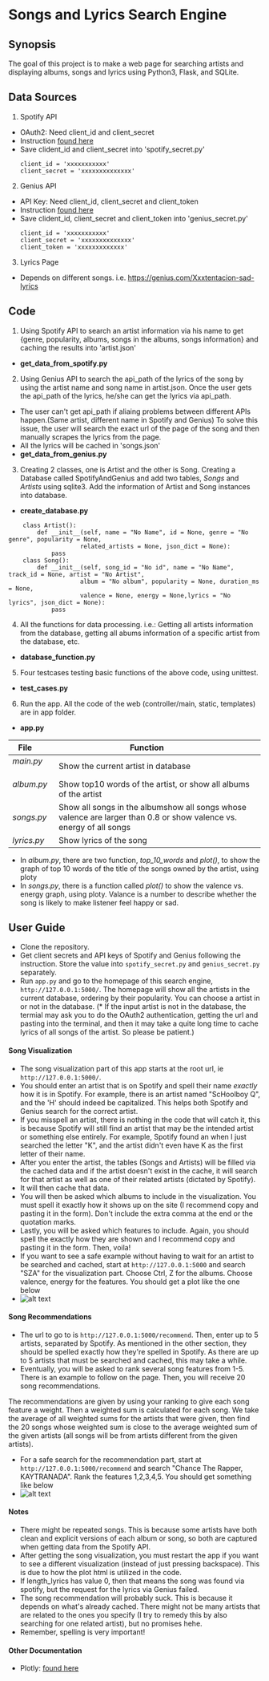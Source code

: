 # Songs and Lyrics Search Engine

## Synopsis
The goal of this project is to make a web page for searching artists and displaying albums, songs and lyrics using Python3, Flask, and SQLite.

## Data Sources
1. Spotify API
- OAuth2: Need client_id and client_secret
- Instruction [found here](https://developer.spotify.com/web-api/tutorial/)
- Save clident_id and client_secret into 'spotify_secret.py'
    ```Python3
    client_id = 'xxxxxxxxxxx'
    client_secret = 'xxxxxxxxxxxxxx'
    ```
2. Genius API
- API Key: Need client_id, client_secret and client_token
- Instruction [found here](https://docs.genius.com/)
- Save clident_id, client_secret and client_token into 'genius_secret.py'
    ```Python3
    client_id = 'xxxxxxxxxxx'
    client_secret = 'xxxxxxxxxxxxxx'
    client_token = 'xxxxxxxxxxxxx'
    ```
3. Lyrics Page
- Depends on different songs. i.e. https://genius.com/Xxxtentacion-sad-lyrics

## Code
1. Using Spotify API to search an artist information via his name to get {genre, popularity, albums, songs in the albums, songs information} and caching the results into 'artist.json'
- **get_data_from_spotify.py**

2. Using Genius API to search the api_path of the lyrics of the song by using the artist name and song name in artist.json. Once the user gets the api_path of the lyrics, he/she can get the lyrics via api_path.
- The user can't get api_path if aliaing problems between different APIs happen.(Same artist, different name in Spotify and Genius) To solve this issue, the user will search the exact url of the page of the song and then manually scrapes the lyrics from the page.
- All the lyrics will be cached in 'songs.json'
- **get_data_from_genius.py**
3. Creating 2 classes, one is Artist and the other is Song.
    Creating a Database called SpotifyAndGenius and add two tables, *Songs* and *Artists* using sqlite3. Add the information of Artist and Song instances into database.
- **create_database.py**
```Python3
    class Artist():
        def __init__(self, name = "No Name", id = None, genre = "No genre", popularity = None,
                    related_artists = None, json_dict = None):
            pass
    class Song():
        def __init__(self, song_id = "No id", name = "No Name", track_id = None, artist = "No Artist",
                    album = "No album", popularity = None, duration_ms = None,
                    valence = None, energy = None,lyrics = "No lyrics", json_dict = None):
            pass
```
4. All the functions for data processing. i.e.: Getting all artists information from the database, getting all abums information of a specific artist from the database, etc.
- **database_function.py**
5. Four testcases testing basic functions of the above code, using unittest.
- **test_cases.py**
6. Run the app. All the code of the web (controller/main, static, templates) are in app folder.

- **app.py**


| **File**        | **Function**           |
| ------------- |-------------|
| *main.py*      | Show the current artist in database |
| *album.py*      | Show top10 words of the artist, or show all albums of the artist      |
| *songs.py* | Show all songs in the albumshow all songs whose valence are larger than 0.8 or show valence vs. energy of all songs     |
| *lyrics.py* | Show lyrics of the song     |

- In *album.py*, there are two function, *top_10_words* and *plot()*, to show the graph of top 10 words of the title of the songs owned by the artist, using ploty
- In *songs.py*, there is a function called *plot()* to show the valence vs. energy graph, using ploty. Valance is a number to describe whether the song is likely to make listener feel happy or sad.

## User Guide
- Clone the repository.
- Get client secrets and API keys of Spotify and Genius following the instruction. Store the value into `spotify_secret.py` and `genius_secret.py`  separately.
- Run `app.py` and go to the homepage of this search engine, `http://127.0.0.1:5000/`. The homepage will show all the artists in the current database, ordering by their popularity. You can choose a artist in or not in the database. (* If the input artist is not in the database, the termial may ask you to do the OAuth2 authentication, getting the url and pasting into the terminal, and then it may take a quite long time to cache lyrics of all songs of the artist. So please be patient.)




#### Song Visualization
- The song visualization part of this app starts at the root url, ie `http://127.0.0.1:5000/`.
- You should enter an artist that is on Spotify and spell their name *exactly* how it is in Spotify. For example, there is an artist named "ScHoolboy Q", and the 'H' should indeed be capitalized. This helps both Spotify and Genius search for the correct artist.
- If you misspell an artist, there is nothing in the code that will catch it, this is because Spotify will still find an artist that may be the intended artist or something else entirely. For example, Spotify found an when I just searched the letter "K", and the artist didn't even have K as the first letter of their name.
- After you enter the artist, the tables (Songs and Artists) will be filled via the cached data and if the artist doesn't exist in the cache, it will search for that artist as well as one of their related artists (dictated by Spotify).
- It will then cache that data.
- You will then be asked which albums to include in the visualization. You must spell it exactly how it shows up on the site (I recommend copy and pasting it in the form). Don't include the extra comma at the end or the quotation marks.
- Lastly, you will be asked which features to include. Again, you should spell the exactly how they are shown and I recommend copy and pasting it in the form. Then, voila!
- If you want to see a safe example without having to wait for an artist to be searched and cached, start at `http://127.0.0.1:5000` and search "SZA" for the visualization part. Choose Ctrl, Z for the albums. Choose valence, energy for the features. You should get a plot like the one below
- ![alt text](images/sza_plot.png)


#### Song Recommendations
- The url to go to is `http://127.0.0.1:5000/recommend`. Then, enter up to 5 artists, separated by Spotify. As mentioned in the other section, they should be spelled exactly how they're spelled in Spotify. As there are up to 5 artists that must be searched and cached, this may take a while.
- Eventually, you will be asked to rank several song features from 1-5. There is an example to follow on the page. Then, you will receive 20 song recommendations.

The recommendations are given by using your ranking to give each song feature a weight. Then a weighted sum is calculated for each song. We take the average of all weighted sums for the artists that were given, then find the 20 songs whose weighted sum is close to the average weighted sum of the given artists (all songs will be from artists different from the given artists).
- For a safe search for the recommendation part, start at `http://127.0.0.1:5000/recommend` and search "Chance The Rapper, KAYTRANADA". Rank the features 1,2,3,4,5. You should get something like below
- ![alt text](images/recommend.png)

#### Notes
- There might be repeated songs. This is because some artists have both clean and explicit versions of each album or song, so both are captured when getting data from the Spotify API.
- After getting the song visualization, you must restart the app if you want to see a different visualization (instead of just pressing backspace). This is due to how the plot html is utilized in the code.
- If length_lyrics has value 0, then that means the song was found via spotify, but the request for the lyrics via Genius failed.
- The song recommendation will probably suck. This is because it depends on what's already cached. There might not be many artists that are related to the ones you specify (I try to remedy this by also searching for one related artist), but no promises hehe.
- Remember, spelling is very important!

#### Other Documentation
- Plotly: [found here](https://plot.ly/python/)


